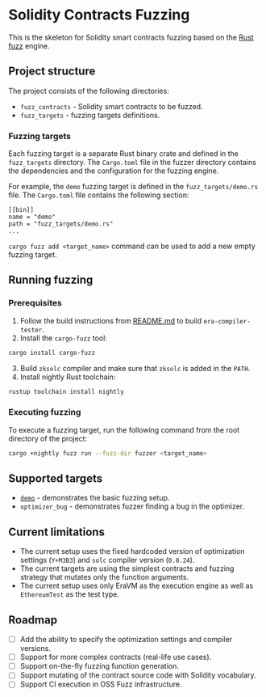 # Solidity Contracts Fuzzing

This is the skeleton for Solidity smart contracts fuzzing based on the [Rust fuzz](https://rust-fuzz.github.io/book/introduction.html) engine.

## Project structure

The project consists of the following directories:

- `fuzz_contracts` - Solidity smart contracts to be fuzzed.
- `fuzz_targets` - fuzzing targets definitions.

### Fuzzing targets

Each fuzzing target is a separate Rust binary crate and defined in the `fuzz_targets` directory. The `Cargo.toml` file in the fuzzer directory contains the dependencies and the configuration for the fuzzing engine.

For example, the `demo` fuzzing target is defined in the `fuzz_targets/demo.rs` file. The `Cargo.toml` file contains the following section:

```properties
[[bin]]
name = "demo"
path = "fuzz_targets/demo.rs"
...
```

`cargo fuzz add <target_name>` command can be used to add a new empty fuzzing target.

## Running fuzzing

### Prerequisites

1. Follow the build instructions from [README.md](../README.md) to build `era-compiler-tester`.
2. Install the `cargo-fuzz` tool:
```bash
cargo install cargo-fuzz
```
3. Build `zksolc` compiler and make sure that `zksolc` is added in the `PATH`.
4. Install nightly Rust toolchain:
```bash
rustup toolchain install nightly
```

### Executing fuzzing

To execute a fuzzing target, run the following command from the root directory of the project:

```bash
cargo +nightly fuzz run --fuzz-dir fuzzer <target_name>
```

## Supported targets

- [`demo`](./fuzz_contracts/demo/demo.md) - demonstrates the basic fuzzing setup.
- `optimizer_bug` - demonstrates fuzzer finding a bug in the optimizer.

## Current limitations

- The current setup uses the fixed hardcoded version of optimization settings (`Y+M3B3`) and `solc` compiler version (`0.8.24`).
- The current targets are using the simplest contracts and fuzzing strategy that mutates only the function arguments.
- The current setup uses only EraVM as the execution engine as well as `EthereumTest` as the test type.

## Roadmap

- [ ] Add the ability to specify the optimization settings and compiler versions.
- [ ] Support for more complex contracts (real-life use cases).
- [ ] Support on-the-fly fuzzing function generation.
- [ ] Support mutating of the contract source code with Solidity vocabulary.
- [ ] Support CI execution in OSS Fuzz infrastructure.
